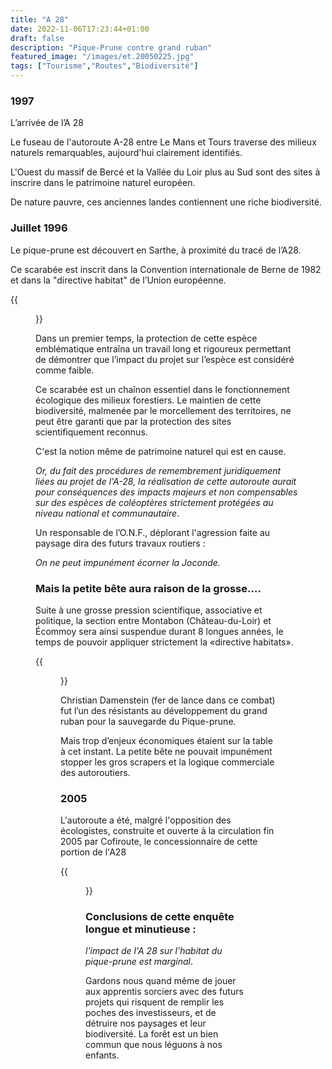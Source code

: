 ```yaml
---
title: "A 28"
date: 2022-11-06T17:23:44+01:00
draft: false
description: "Pique-Prune contre grand ruban"
featured_image: "/images/et.20050225.jpg"
tags: ["Tourisme","Routes","Biodiversité"]
---
```



### 1997

L’arrivée de l’A 28
  
Le fuseau de l'autoroute A-28 entre Le Mans et Tours traverse des milieux 
naturels remarquables, aujourd'hui clairement identifiés. 

L'Ouest du massif de Bercé et la Vallée du Loir plus au Sud sont des sites
à inscrire dans le patrimoine naturel européen. 

De nature pauvre, ces anciennes landes contiennent une riche biodiversité.

### Juillet 1996

Le pique-prune est découvert en Sarthe, à proximité du tracé de l’A28.

Ce scarabée est inscrit dans la Convention internationale de Berne de 1982 et dans 
la "directive habitat" de l’Union européenne.

{{<figure src="/images/articles/osmoderma.jpg" title="Osmoderma eremita">}}

Dans un premier temps, la protection de cette espèce emblématique entraîna un travail
long et rigoureux permettant de démontrer que l’impact du projet sur l’espèce 
est considéré comme faible.

Ce scarabée est un chaînon essentiel dans le fonctionnement écologique des milieux forestiers.
Le maintien de cette biodiversité, malmenée par le morcellement des territoires, 
ne peut être garanti que par la protection des sites scientifiquement reconnus. 

C'est la notion même de patrimoine naturel qui est en cause.
  
*Or, du fait des procédures de remembrement juridiquement liées au projet 
 de l'A-28, la réalisation de cette autoroute aurait pour conséquences des
 impacts majeurs et non compensables sur des espèces de coléoptères strictement 
 protégées au niveau national et communautaire*.

Un responsable de l’O.N.F., déplorant l'agression faite au paysage
  dira des futurs travaux routiers :
  
 *On ne peut impunément écorner la Joconde.* 
  
### Mais la petite bête aura raison de la grosse….
  
Suite à une grosse pression scientifique,
  associative et politique, la section entre Montabon (Château-du-Loir) et 
  Écommoy sera ainsi suspendue durant 8 longues années, 
  le temps de pouvoir appliquer strictement la «directive habitats».

{{<figure src="/images/articles/christian.jpg" title="Christian Damenstein, président des Amis de la forêt de Bercé">}}
  
Christian Damenstein (fer de lance dans ce combat) fut l’un des 
  résistants au développement du grand ruban pour la sauvegarde du Pique-prune.

Mais trop d’enjeux économiques étaient sur la table à cet instant.
  La petite bête ne pouvait impunément stopper les gros scrapers 
  et la logique commerciale des autoroutiers.

### 2005
  
L'autoroute a été, malgré l'opposition des écologistes, construite et ouverte
  à la circulation fin 2005 par Cofiroute, le concessionnaire de cette portion de l'A28

{{<figure src="/images/articles/carte2007.jpg" title="en pointillés, la zone gelée durant 8 ans">}}

### Conclusions de cette enquête longue et minutieuse : 
  
 *l'impact de l'A 28 sur l'habitat du pique-prune est marginal*.

  Gardons nous quand même de jouer aux apprentis sorciers avec des futurs projets
  qui risquent de remplir les poches des investisseurs, et de détruire
  nos paysages et leur biodiversité.
  La forêt est un bien commun que nous léguons à nos enfants.
